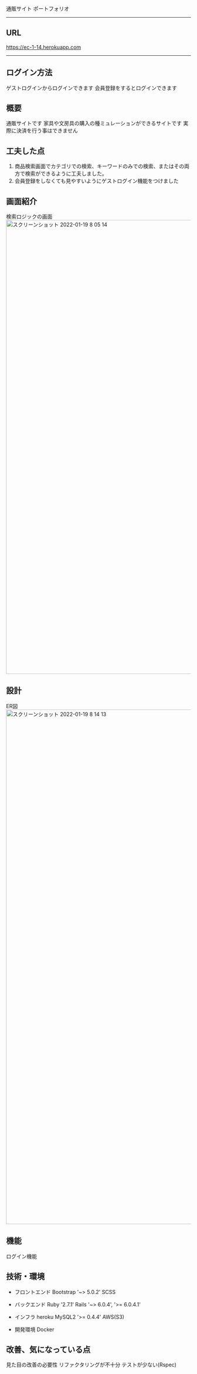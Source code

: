 通販サイト ポートフォリオ
***
## URL
https://ec-1-14.herokuapp.com
***
## ログイン方法
ゲストログインからログインできます
会員登録をするとログインできます
## 概要
通販サイトです
家具や文房具の購入の種ミュレーションができるサイトです
実際に決済を行う事はできません
## 工夫した点
1. 商品検索画面でカテゴリでの検索、キーワードのみでの検索、またはその両方で検索ができるように工夫しました。
2. 会員登録をしなくても見やすいようにゲストログイン機能をつけました
## 画面紹介
検索ロジックの画面
<img width="1236" alt="スクリーンショット 2022-01-19 8 05 14" src="https://user-images.githubusercontent.com/89443713/150032971-b1577451-1320-4f06-af53-abed6dff7482.png">
## 設計
ER図
<img width="1401" alt="スクリーンショット 2022-01-19 8 14 13" src="https://user-images.githubusercontent.com/89443713/150033876-66dc41a2-81fc-43c7-9349-9bc21bcedc80.png">

## 機能
ログイン機能


## 技術・環境

- フロントエンド
Bootstrap '~> 5.0.2'
SCSS

- バックエンド
Ruby '2.7.1'
Rails '~> 6.0.4', '>= 6.0.4.1'

- インフラ
heroku
MySQL2 '>= 0.4.4'
AWS(S3)

- 開発環境
Docker

## 改善、気になっている点
見た目の改善の必要性
リファクタリングが不十分
テストが少ない(Rspec)
